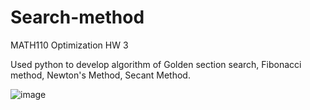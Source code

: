 # Search-method
MATH110 Optimization HW 3

Used python to develop algorithm of Golden section search, Fibonacci method, Newton's Method, Secant Method.

![image](https://github.com/Iwatas1/Search-method/assets/94998720/3d92ef37-e223-4a4d-8d3e-4f40d21b322f)
